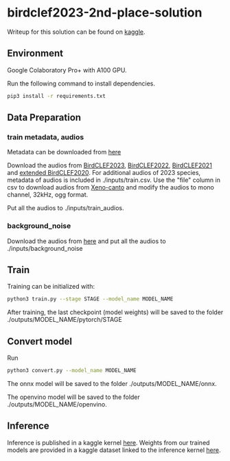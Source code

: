 # birdclef2023-2nd-place-solution

Writeup for this solution can be found on [kaggle](https://www.kaggle.com/competitions/birdclef-2023/discussion/412707).

## Environment

Google Colaboratory Pro+ with A100 GPU.

Run the following command to install dependencies.

```sh
pip3 install -r requirements.txt
```

## Data Preparation

### train metadata, audios
Metadata can be downloaded from [here](https://www.kaggle.com/datasets/honglihang/birdclef2023-extended-train)

Download the audios from [BirdCLEF2023](https://www.kaggle.com/competitions/birdclef-2023/data), [BirdCLEF2022](https://www.kaggle.com/competitions/birdclef-2022/data), [BirdCLEF2021](https://www.kaggle.com/competitions/birdclef-2021/data) and [extended BirdCLEF2020](https://www.kaggle.com/competitions/birdclef-2023/discussion/398318). For additional audios of 2023 species, metadata of audios is included in ./inputs/train.csv. Use the "file" column in csv to download audios from [Xeno-canto](https://xeno-canto.org) and modify the audios to mono channel, 32kHz, ogg format.

Put all the audios to ./inputs/train_audios.

### background_noise

Download the audios from [here](https://www.kaggle.com/datasets/honglihang/background-noise) and put all the audios to ./inputs/background_noise

## Train

Training can be initialized with:

```sh
python3 train.py --stage STAGE --model_name MODEL_NAME
```

After training, the last checkpoint (model weights) will be saved to the folder ./outputs/MODEL_NAME/pytorch/STAGE

## Convert model

Run

```sh
python3 convert.py --model_name MODEL_NAME
```

The onnx model will be saved to the folder ./outputs/MODEL_NAME/onnx.

The openvino model will be saved to the folder ./outputs/MODEL_NAME/openvino.

## Inference

Inference is published in a kaggle kernel [here](https://www.kaggle.com/code/honglihang/2nd-place-solution-inference-kernel). Weights from our trained models are provided in a kaggle dataset linked to the inference kernel [here](https://www.kaggle.com/datasets/honglihang/birdclef-openvino-comp).
